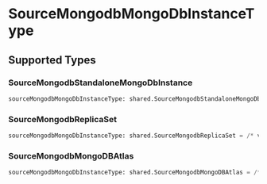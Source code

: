 # SourceMongodbMongoDbInstanceType


## Supported Types

### SourceMongodbStandaloneMongoDbInstance

```python
sourceMongodbMongoDbInstanceType: shared.SourceMongodbStandaloneMongoDbInstance = /* values here */
```

### SourceMongodbReplicaSet

```python
sourceMongodbMongoDbInstanceType: shared.SourceMongodbReplicaSet = /* values here */
```

### SourceMongodbMongoDBAtlas

```python
sourceMongodbMongoDbInstanceType: shared.SourceMongodbMongoDBAtlas = /* values here */
```

